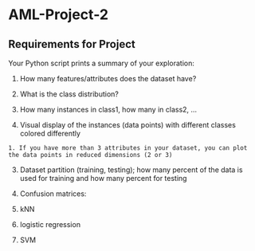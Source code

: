 # AML-Project-2
## Requirements for Project

Your Python script prints a summary of your exploration:

 1. How many features/attributes does the dataset have?
 
 2. What is the class distribution?
  
  1. How many instances in class1, how many in class2, …
  
  2. Visual display of the instances (data points) with different classes colored differently
  
    1. If you have more than 3 attributes in your dataset, you can plot the data points in reduced dimensions (2 or 3)
 
 3. Dataset partition (training, testing); how many percent of the data is used for training and how many percent for testing
 
 4. Confusion matrices:
 
   1. kNN
   
   2. logistic regression
   
   3. SVM

